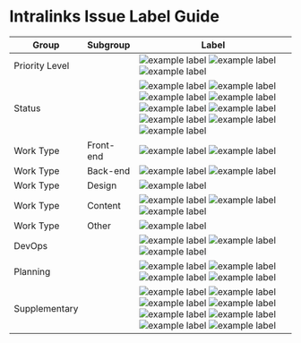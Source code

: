 # Intralinks Issue Label Guide

Group | Subgroup | Label |
--- | --- | ---
Priority Level | | ![example label](https://labl.es/svg?text=priority:%20critical&bgcolor=cc0000) ![example label](https://labl.es/svg?text=priority:%20high&bgcolor=ff0000) ![example label](https://labl.es/svg?text=priority:%20low&bgcolor=ffb3b3) 
Status | | ![example label](https://labl.es/svg?text=blocked&bgcolor=4a86e8) ![example label](https://labl.es/svg?text=blocker&bgcolor=219eff) ![example label](https://labl.es/svg?text=stalled&bgcolor=bae9ff) ![example label](https://labl.es/svg?text=question&bgcolor=bae9ff) ![example label](https://labl.es/svg?text=needs%20revision&bgcolor=bae9ff)  ![example label](https://labl.es/svg?text=needs%20estimate&bgcolor=bae9ff) ![example label](https://labl.es/svg?text=has%20workaround&bgcolor=bae9ff) ![example label](https://labl.es/svg?text=changes%20requested&bgcolor=bae9ff) ![example label](https://labl.es/svg?text=duplicate&bgcolor=bae9ff)
Work Type | Front-end | ![example label](https://labl.es/svg?text=pattern&bgcolor=91ff89) ![example label](https://labl.es/svg?text=theming&bgcolor=91ff89)
Work Type | Back-end | ![example label](https://labl.es/svg?text=migration&bgcolor=dbff89) ![example label](https://labl.es/svg?text=drupal&bgcolor=dbff89)
Work Type | Design | ![example label](https://labl.es/svg?text=UX/design&bgcolor=f8ff84)
Work Type | Content | ![example label](https://labl.es/svg?text=content&bgcolor=ffeb6d) ![example label](https://labl.es/svg?text=multilingual&bgcolor=ffeb6d) ![example label](https://labl.es/svg?text=post-migration&bgcolor=ffeb6d)
Work Type | Other | ![example label](https://labl.es/svg?text=documentation&bgcolor=ffdd00)
DevOps | | ![example label](https://labl.es/svg?text=deployment&bgcolor=cc0066) ![example label](https://labl.es/svg?text=needs%20manuel%20deployment&bgcolor=cc0066) ![example label](https://labl.es/svg?text=hotfix&bgcolor=cc0066)
Planning | | ![example label](https://labl.es/svg?text=epic&bgcolor=66ffcc) ![example label](https://labl.es/svg?text=sprint%20planning&bgcolor=66ffcc) ![example label](https://labl.es/svg?text=sprint%20retrospective&bgcolor=66ffcc) ![example label](https://labl.es/svg?text=user%20story&bgcolor=66ffcc)
Supplementary | | ![example label](https://labl.es/svg?text=security&bgcolor=00e1ff) ![example label](https://labl.es/svg?text=SEO&bgcolor=00e1ff) ![example label](https://labl.es/svg?text=social&bgcolor=00e1ff) ![example label](https://labl.es/svg?text=translation&bgcolor=00e1ff) ![example label](https://labl.es/svg?text=performance&bgcolor=00e1ff) ![example label](https://labl.es/svg?text=ie11&bgcolor=00e1ff) ![example label](https://labl.es/svg?text=maintenance%20program&bgcolor=00e1ff) ![example label](https://labl.es/svg?text=discovery&bgcolor=00e1ff)





